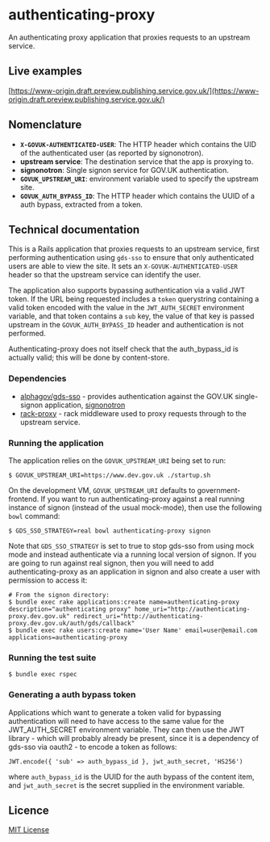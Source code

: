 # authenticating-proxy

An authenticating proxy application that proxies requests to an upstream service.

## Live examples

[https://www-origin.draft.preview.publishing.service.gov.uk/](https://www-origin.draft.preview.publishing.service.gov.uk/)

## Nomenclature

- **`X-GOVUK-AUTHENTICATED-USER`**: The HTTP header which contains the UID of
  the authenticated user (as reported by signonotron).
- **upstream service**: The destination service that the app is proxying to.
- **signonotron**: Single signon service for GOV.UK authentication.
- **`GOVUK_UPSTREAM_URI`**: environment variable used to specify the upstream
  site.
- **`GOVUK_AUTH_BYPASS_ID`**: The HTTP header which contains the UUID of a auth
  bypass, extracted from a token.

## Technical documentation

This is a Rails application that proxies requests to an upstream service, first
performing authentication using `gds-sso` to ensure that only authenticated
users are able to view the site. It sets an `X-GOVUK-AUTHENTICATED-USER` header
so that the upstream service can identify the user.

The application also supports bypassing authentication via a valid JWT token.
If the URL being requested includes a `token` querystring containing a valid
token encoded with the value in the `JWT_AUTH_SECRET` environment variable, and
that token contains a `sub` key, the value of that key is passed upstream in
the `GOVUK_AUTH_BYPASS_ID` header and authentication is not performed.

Authenticating-proxy does not itself check that the auth_bypass_id is actually
valid; this will be done by content-store.

### Dependencies

- [alphagov/gds-sso](http://github.com/alphagov/gds-sso) - provides
  authentication against the GOV.UK single-signon application,
  [signonotron](https://github.com/alphagov/signonotron2)
- [rack-proxy](https://github.com/ncr/rack-proxy) - rack middleware used to
  proxy requests through to the upstream service.

### Running the application

The application relies on the `GOVUK_UPSTREAM_URI` being set to run:

```
$ GOVUK_UPSTREAM_URI=https://www.dev.gov.uk ./startup.sh
```

On the development VM, `GOVUK_UPSTREAM_URI` defaults to government-frontend. If
you want to run authenticating-proxy against a real running instance of signon
(instead of the usual mock-mode), then use the following `bowl` command:

```
$ GDS_SSO_STRATEGY=real bowl authenticating-proxy signon
```

Note that `GDS_SSO_STRATEGY` is set to true to stop gds-sso from using mock mode
and instead authenticate via a running local version of signon. If you are going
to run against real signon, then you will need to add authenticating-proxy as an
application in signon and also create a user with permission to access it:

```
# From the signon directory:
$ bundle exec rake applications:create name=authenticating-proxy description="authenticating proxy" home_uri="http://authenticating-proxy.dev.gov.uk" redirect_uri="http://authenticating-proxy.dev.gov.uk/auth/gds/callback"
$ bundle exec rake users:create name='User Name' email=user@email.com applications=authenticating-proxy
```

### Running the test suite

```
$ bundle exec rspec
```

### Generating a auth bypass token

Applications which want to generate a token valid for bypassing authentication will
need to have access to the same value for the JWT_AUTH_SECRET environment variable.
They can then use the JWT library - which will probably already be present, since it
is a dependency of gds-sso via oauth2 - to encode a token as follows:

```
JWT.encode({ 'sub' => auth_bypass_id }, jwt_auth_secret, 'HS256')
```

where `auth_bypass_id` is the UUID for the auth bypass of the content item, and
`jwt_auth_secret` is the secret supplied in the environment variable.

## Licence

[MIT License](LICENCE)
